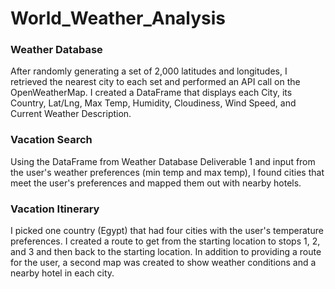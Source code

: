 # World_Weather_Analysis

### Weather Database
After randomly generating a set of 2,000 latitudes and longitudes, I retrieved the nearest city to each set and performed an API call on the OpenWeatherMap. I created a DataFrame that displays each City, its Country, Lat/Lng, Max Temp, Humidity, Cloudiness, Wind Speed, and Current Weather Description.

### Vacation Search
Using the DataFrame from Weather Database Deliverable 1 and input from the user's weather preferences (min temp and max temp), I found cities that meet the user's preferences and mapped them out with nearby hotels. 

### Vacation Itinerary 
I picked one country (Egypt) that had four cities with the user's temperature preferences. I created a route to get from the starting location to stops 1, 2, and 3 and then back to the starting location. In addition to providing a route for the user, a second map was created to show weather conditions and a nearby hotel in each city.